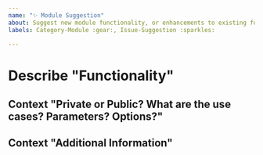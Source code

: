 ```yaml
---
name: "✨ Module Suggestion"
about: Suggest new module functionality, or enhancements to existing functionality.
labels: Category-Module :gear:, Issue-Suggestion :sparkles:

---
```


# Describe "Functionality"

<!-- A clear and concise description of the functionality, module commands, parameters, etc.,  you're suggesting. -->

## Context "Private or Public? What are the use cases? Parameters? Options?"

<!-- Define the potential use cases of the suggested commands or functionality. -->

## Context "Additional Information"

<!-- Add any other context or references you think would be helpful (existing unit tests, documentation, etc.) -->
